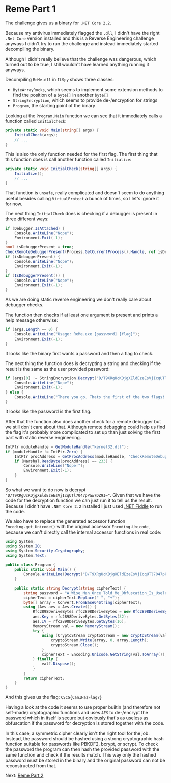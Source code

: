 # Reme Part 1

The challenge gives us a binary for `.NET Core 2.2`.

Because my antivirus immediately flagged the `.dll`,
I didn't have the right `.Net Core` version installed
and this is a Reverse Engineering challenge anyways
I didn't try to run the challenge
and instead immediately started decompiling the binary.

Although I didn't really believe that the challenge was dangerous,
which turned out to be true,
I still wouldn't have learned anything running it anyways.

Decompiling `ReMe.dll` in `ILSpy` shows three classes:
- `ByteArrayRocks`, which seems to implement some extension methods to find the position of a `byte[]` in another `byte[]`
- `StringEncryption`, which seems to provide de-/encryption for strings
- `Program`, the starting point of the binary

Looking at the `Program.Main` function we can see that it immediately calls a function called `InitialCheck`:
```c#
private static void Main(string[] args) {
    InitialCheck(args);
    // ...
}
```

This is also the only function needed for the first flag.
The first thing that this function does is call another function called `Initialize`:
```c#
private static void InitialCheck(string[] args) {
    Initialize();
    // ...
}
```

That function is `unsafe`, really complicated and doesn't seem to do anything useful besides calling `VirtualProtect` a bunch of times,
so I let's ignore it for now.

The next thing `InitialCheck` does is checking if a debugger is present in three different ways:
```c#
if (Debugger.IsAttached) {
    Console.WriteLine("Nope");
    Environment.Exit(-1);
}
bool isDebuggerPresent = true;
CheckRemoteDebuggerPresent(Process.GetCurrentProcess().Handle, ref isDebuggerPresent);
if (isDebuggerPresent) {
    Console.WriteLine("Nope");
    Environment.Exit(-1);
}
if (IsDebuggerPresent()) {
    Console.WriteLine("Nope");
    Environment.Exit(-1);
}
```

As we are doing static reverse engineering we don't really care about debugger checks.

The function then checks if at least one argument is present and prints a help message otherwise:
```c#
if (args.Length == 0) {
    Console.WriteLine("Usage: ReMe.exe [password] [flag]");
    Environment.Exit(-1);
}
```

It looks like the binary first wants a password and then a flag to check.

The next thing the function does is decrypting a string and checking if the result is the same as the user provided password:

```c#
if (args[0] != StringEncryption.Decrypt("D/T9XRgUcKDjgXEldEzeEsVjIcqUTl7047pPaw7DZ9I=")) {
    Console.WriteLine("Nope");
    Environment.Exit(-1);
} else {
    Console.WriteLine("There you go. Thats the first of the two flags! CSCG{{{0}}}", args[0]);
}
```

It looks like the password is the first flag.

After that the function also does another check for a remote debugger but we still don't care about that.
Although remote debugging could help us find the flag it's probably more complicated to set up
than just solving the first part with static reverse engineering.

```c#
IntPtr moduleHandle = GetModuleHandle("kernel32.dll");
if (moduleHandle != IntPtr.Zero) {
    IntPtr procAddress = GetProcAddress(moduleHandle, "CheckRemoteDebuggerPresent");
    if (Marshal.ReadByte(procAddress) == 233) {
        Console.WriteLine("Nope!");
        Environment.Exit(-1);
    }
}
```

So what we want to do now is decrypt `"D/T9XRgUcKDjgXEldEzeEsVjIcqUTl7047pPaw7DZ9I="`.
Given that we have the code for the decryption function we can just run it to tell us the result.
Because I didn't have `.NET Core 2.2` installed I just used [.NET Fiddle](https://dotnetfiddle.net/) to run the code.

We also have to replace the generated accessor function `Encoding.get_Unicode()` with the original accessor `Encoding.Unicode`,
because we can't directly call the internal accessor functions in real code:

```c#
using System;
using System.IO;
using System.Security.Cryptography;
using System.Text;

public class Program {
    public static void Main() {
        Console.WriteLine(Decrypt("D/T9XRgUcKDjgXEldEzeEsVjIcqUTl7047pPaw7DZ9I="));
    }

    public static string Decrypt(string cipherText) {
        string password = "A_Wise_Man_Once_Told_Me_Obfuscation_Is_Useless_Anyway";
        cipherText = cipherText.Replace(" ", "+");
        byte[] array = Convert.FromBase64String(cipherText);
        using (Aes aes = Aes.Create()) {
            Rfc2898DeriveBytes rfc2898DeriveBytes = new Rfc2898DeriveBytes(password, new byte[13] {73,118,97,110,32,77,101,100,118,101,100,101,118});
            aes.Key = rfc2898DeriveBytes.GetBytes(32);
            aes.IV = rfc2898DeriveBytes.GetBytes(16);
            MemoryStream val = new MemoryStream();
            try {
                using (CryptoStream cryptoStream = new CryptoStream(val, aes.CreateDecryptor(), CryptoStreamMode.Write)) {
                    cryptoStream.Write(array, 0, array.Length);
                    cryptoStream.Close();
                }
                cipherText = Encoding.Unicode.GetString(val.ToArray());
            } finally {
                val?.Dispose();
            }
        }
        return cipherText;
    }
}
```

And this gives us the flag: `CSCG{CanIHazFlag?}`

Having a look at the code it seems to use proper builtin (and therefore not self-made) cryptographic functions
and uses `AES` to de-/encrypt the password which in itself is secure but obviously that's as useless as obfuscation
if the password for decryption is stored together with the code.

In this case, a symmetric cipher clearly isn't the right tool for the job. Instead, the password should
be hashed using a strong cryptographic hash function suitable for passwords like PBKDF2, bcrypt, or scrypt.
To check the password the program can then hash the provided password with the same function and check if the results match.
This way only the hashed password must be stored in the binary and the original password can not be reconstructed from that.

Next: [Reme Part 2](reme2.md)

